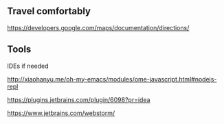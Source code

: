 Travel comfortably
--------

https://developers.google.com/maps/documentation/directions/


Tools
-----

IDEs if needed 

http://xiaohanyu.me/oh-my-emacs/modules/ome-javascript.html#nodejs-repl

https://plugins.jetbrains.com/plugin/6098?pr=idea

https://www.jetbrains.com/webstorm/


